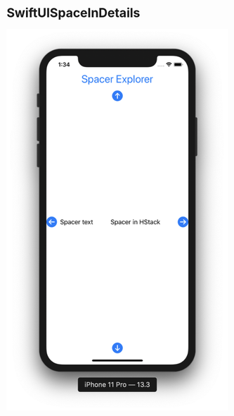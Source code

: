 # SwiftUISpaceInDetails

![](https://github.com/ram4ik/SwiftUISpaceInDetails/blob/master/SwiftUISpaceInDetails/Assets.xcassets/Screenshot%202020-01-27%20at%2013.34.04.imageset/Screenshot%202020-01-27%20at%2013.34.04.png)
